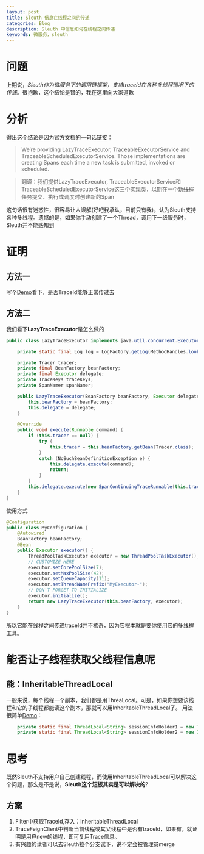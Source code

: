 ```yaml
---
layout: post
title: Sleuth 信息在线程之间的传递
categories: Blog
description: Sleuth 中信息如何在线程之间传递
keywords: 微服务，sleuth
---
```

# 问题
上期说，*Sleuth作为微服务下的调用链框架，支持traceId在各种多线程情况下的传递*。很抱歉，这个结论是错的，我在这里向大家道歉

# 分析
得出这个结论是因为官方文档的一句话[链接](http://cloud.spring.io/spring-cloud-static/spring-cloud-sleuth/1.3.0.RELEASE/multi/multi__integrations.html#_executor_executorservice_and_scheduledexecutorservice)：
> We’re providing LazyTraceExecutor, TraceableExecutorService and TraceableScheduledExecutorService. Those implementations are creating Spans each time a new task is submitted, invoked or scheduled.

>翻译：我们提供LazyTraceExecutor, TraceableExecutorService和TraceableScheduledExecutorService这三个实现类，以期在一个新~~线程~~任务提交、执行或调度时创建新的Span

这句话很有迷惑性，很容易让人误解(好吧我承认，目前只有我)，认为Sleuth支持各种多线程。遗憾的是，如果你手动创建了一个Thread，调用下一级服务时，Sleuth并不能感知到
# 证明
## 方法一
写个[Demo](https://github.com/bishion/microService)看下，是否TraceId能够正常传过去

## 方法二
我们看下**LazyTraceExecutor**是怎么做的
```java
public class LazyTraceExecutor implements java.util.concurrent.Executor {

	private static final Log log = LogFactory.getLog(MethodHandles.lookup().lookupClass());

	private Tracer tracer;
	private final BeanFactory beanFactory;
	private final Executor delegate;
	private TraceKeys traceKeys;
	private SpanNamer spanNamer;

	public LazyTraceExecutor(BeanFactory beanFactory, Executor delegate) {
		this.beanFactory = beanFactory;
		this.delegate = delegate;
	}

	@Override
	public void execute(Runnable command) {
		if (this.tracer == null) {
			try {
				this.tracer = this.beanFactory.getBean(Tracer.class);
			}
			catch (NoSuchBeanDefinitionException e) {
				this.delegate.execute(command);
				return;
			}
		}
		this.delegate.execute(new SpanContinuingTraceRunnable(this.tracer, traceKeys(), spanNamer(), command));
	}
}
```
使用方式
```java
@Configuration
public class MyConfiguration {
    @Autowired
    BeanFactory beanFactory;
    @Bean
    public Executor executor() {
        ThreadPoolTaskExecutor executor = new ThreadPoolTaskExecutor();
        // CUSTOMIZE HERE
        executor.setCorePoolSize(7);
        executor.setMaxPoolSize(42);
        executor.setQueueCapacity(11);
        executor.setThreadNamePrefix("MyExecutor-");
        // DON'T FORGET TO INITIALIZE
        executor.initialize();
        return new LazyTraceExecutor(this.beanFactory, executor);
    }
}
```
所以它能在线程之间传递traceId并不稀奇，因为它根本就是要你使用它的多线程工具。
# 能否让子线程获取父线程信息呢
## 能：InheritableThreadLocal
一般来说，每个线程一个副本，我们都是用ThreaLocal。可是，如果你想要该线程和它的子线程都能读这个副本，那就可以用InheritableThreadLocal了。
用法很简单[Demo](https://github.com/bishion/study/tree/master/threads)：
```java
    private static final ThreadLocal<String> sessionInfoHolder1 = new ThreadLocal<String>();
    private static final ThreadLocal<String> sessionInfoHolder2 = new InheritableThreadLocal<String>();
```
# 思考
既然Sleuth不支持用户自己创建线程，而使用InheritableThreadLocal可以解决这个问题，那么是不是说，**Sleuth这个短板其实是可以解决的**?
## 方案
1. Filter中获取TraceId,存入：InheritableThreadLocal
2. TraceFeignClient中判断当前线程或其父线程中是否有traceId，如果有，就证明是用户new的线程，即可复用Trace信息。
3. 有兴趣的读者可以去Sleuth拉个分支试下，说不定会被管理员merge